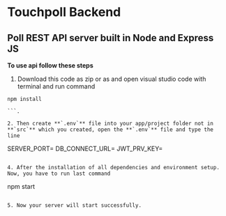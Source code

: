 
# Touchpoll Backend
## Poll REST API server built in Node and Express JS


**To use api follow these steps**

1. Download this code as zip or as and open visual studio code with terminal and run command 
```
npm install 

```.

2. Then create **`.env`** file into your app/project folder not in **`src`** which you created, open the **`.env`** file and type the line 

```
SERVER_PORT=<YOUR PORT NO>
DB_CONNECT_URL=<YOUR MongoDB Connection URL>
JWT_PRV_KEY=<YOUR SECRET KEY FOR JWT>

``` and save it.

4. After the installation of all dependencies and environment setup. Now, you have to run last command 

```
npm start

```.

5. Now your server will start successfully.
